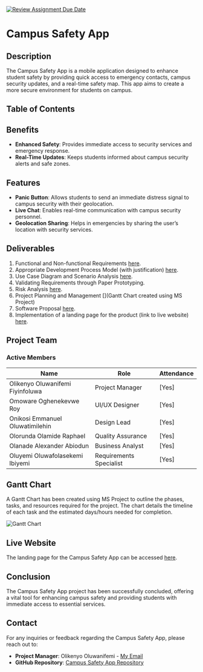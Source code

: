 [![Review Assignment Due Date](https://classroom.github.com/assets/deadline-readme-button-22041afd0340ce965d47ae6ef1cefeee28c7c493a6346c4f15d667ab976d596c.svg)](https://classroom.github.com/a/lXZMpMC4)
# Campus Safety App

## Description
The Campus Safety App is a mobile application designed to enhance student safety by providing quick access to emergency contacts, campus security updates, and a real-time safety map. This app aims to create a more secure environment for students on campus.
## Table of Contents
## Benefits
- **Enhanced Safety**: Provides immediate access to security services and emergency response.
- **Real-Time Updates**: Keeps students informed about campus security alerts and safe zones.

## Features
- **Panic Button**: Allows students to send an immediate distress signal to campus security with their geolocation.
- **Live Chat**: Enables real-time communication with campus security personnel.
- **Geolocation Sharing**: Helps in emergencies by sharing the user’s location with security services.

## Deliverables
1. Functional and Non-functional Requirements [here](https://github.com/Babcock-SENG/campus-safety-app-beef-and-broccoli-e/blob/main/Requirements%20Analysis.md).
2. Appropriate Development Process Model (with justification) [here](https://github.com/Babcock-SENG/campus-safety-app-beef-and-broccoli-e/blob/main/Process%20Models%20and%20Scenario%20Analysis.md).
3. Use Case Diagram and Scenario Analysis [here](https://github.com/Babcock-SENG/campus-safety-app-beef-and-broccoli-e/blob/main/UseCase%20Diagram.md).
4. Validating Requirements through Paper Prototyping.
5. Risk Analysis [here](https://github.com/Babcock-SENG/campus-safety-app-beef-and-broccoli-e/blob/main/Risk%20Analysis%20Table.md).
6. Project Planning and Management [](Gantt Chart created using MS Project)
7. Software Proposal [here](https://github.com/Babcock-SENG/campus-safety-app-beef-and-broccoli-e/blob/main/Software%20Proposal.md).
8. Implementation of a landing page for the product (link to live website) [here](https://babcock-seng.github.io/campus-safety-app-beef-and-broccoli-e/).

## Project Team
### Active Members
| Name                     | Role                     | Attendance  |
|--------------------------|--------------------------|-------------|
| Olikenyo Oluwanifemi Fiyinfoluwa         | Project Manager           | [Yes]    |
| Omoware Oghenekevwe Roy         | UI/UX Designer            | [Yes]    |
| Onikosi Emmanuel Oluwatimilehin         | Design Lead          | [Yes]    |
| Olorunda Olamide Raphael         | Quality Assurance         | [Yes]    |
| Olanade Alexander Abiodun         | Business Analyst          | [Yes]    |
| Oluyemi Oluwafolasekemi Ibiyemi     | Requirements Specialist | [Yes]   |


## Gantt Chart
A Gantt Chart has been created using MS Project to outline the phases, tasks, and resources required for the project. The chart details the timeline of each task and the estimated days/hours needed for completion.

![Gantt Chart](Be)

## Live Website
The landing page for the Campus Safety App can be accessed [here](https://babcock-seng.github.io/campus-safety-app-beef-and-broccoli-e/).

## Conclusion
The Campus Safety App project has been successfully concluded, offering a vital tool for enhancing campus safety and providing students with immediate access to essential services.

## Contact
For any inquiries or feedback regarding the Campus Safety App, please reach out to:

- **Project Manager**: Olikenyo Oluwanifemi - [My Email](mailto:phillipnifemi@gmail.com)
- **GitHub Repository**: [Campus Safety App Repository](https://github.com/Babcock-SENG/campus-safety-app-beef-and-broccoli-e/)


